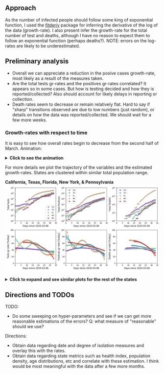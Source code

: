 ## Approach

As the number of infected people should follow some king of exponential
function, I used the
[fitderiv](http://swainlab.bio.ed.ac.uk/software/fitderiv/) package for
inferring the derivative of the log of the data (growth-rate). I also
present infer the growth-rate for the total number of test and deaths,
although I have no reason to expect them to follow an exponential
function (perhaps deaths?). NOTE: errors on the log-rates are likely to
be underestimated.

## Preliminary analysis

* Overall we can appreciate a reduction in the posive cases growth-rate,
most likely as a result of the measures taken. 
* Are the total tests gr-rates and the positives gr-rates correlated? It
  appears so in some cases. But how is testing decided and how they is
  reported/collected? Also should account for likely delays in reporting
  or collection.
* Death rates seem to decrease or remain relatively flat. Hard to say if
  "sharp" transitions observed are due to low numbers (just random), or
  details on how the data was reported/collected. We should wait for a
  few more weeks.

### Growth-rates with respect to time 

It is easy to see how overall rates begin to decrease from the second
half of March. Animation:
<details>
	<summary><b>Click to see the animation</b></summary>
	<p>
![Animation. Infering time rates from US covidtracking data.](figures/covidtracking_states_rates.gif)
Each point represents a state, and the colors are by the total number of
reported deaths (from white to dark red). For plotting NaN values were
set to 0 just for visualization. 

</p></details>

For more details we plot the trajectory of the variables and the
estimated growth-rates. States are clustered within similar total
population range.

**California, Texas, Florida, New York, & Pennsylvania**
![Set 0. Infering time rates from US covidtracking data.](figures/covidtracking_states_rates_byset_0.png)

<details>
	<summary><b>Click to expand and see similar plots for the rest of the states</b></summary>
	<p>

**Illinois, Ohio, Georgia, North Carolina, & Michigan**
![Set 1. Infering time rates from US covidtracking data.](figures/covidtracking_states_rates_byset_1.png)
**New Jersey, Virginia, Washington, Arizona, & Massachusetts**
![Set 2. Infering time rates from US covidtracking data.](figures/covidtracking_states_rates_byset_2.png)
**Tennessee, Indiana, Missouri, Maryland, Wisconsin**
![Set 3. Infering time rates from US covidtracking data.](figures/covidtracking_states_rates_byset_3.png)
**Colorado, Minnesota, South Carolina, Alabama, & Louisiana**
![Set 4. Infering time rates from US covidtracking data.](figures/covidtracking_states_rates_byset_4.png)
**Kentucky, Oregon, Oklahoma, Connecticut, & Utah**
![Set 5. Infering time rates from US covidtracking data.](figures/covidtracking_states_rates_byset_5.png)
**Iowa, Nevada, Arkansas, Mississippi, & Kansas**
![Set 6. Infering time rates from US covidtracking data.](figures/covidtracking_states_rates_byset_6.png)
**New Mexico, Nebraska, West Virginia, Idaho, & Hawaii**
![Set 7. Infering time rates from US covidtracking data.](figures/covidtracking_states_rates_byset_7.png)
**New Hampshire, Maine, Montana, Rhode Island, & Delaware**
![Set 8. Infering time rates from US covidtracking data.](figures/covidtracking_states_rates_byset_8.png)
**South Dakota, North Dakota, Alaska, District of Columbia, Vermont, & Wyoming**
![Set 9. Infering time rates from US covidtracking data.](figures/covidtracking_states_rates_byset_9.png)
**American Samoa, Guam, Northern Mariana Islands, Puerto Rico, & Virgin Islands**
![Set 10. Infering time rates from US covidtracking data.](figures/covidtracking_states_rates_byset_10.png)

</p></details>

## Directions and TODOs

TODO:
* Do some sweeping on hyper-parameters and see if we can get more
  reasonable estimations of the errors? Q: what measure of "reasonable"
  should we use?

Directions:
* Obtain data regarding date and degree of isolation measures and
  overlay this with the rates.
* Obtain data regarding state metrics such as health index, population
  density, age distributions, etc and correlate with these estimation. I
  think would be most meaningful with the data after a few more months.
